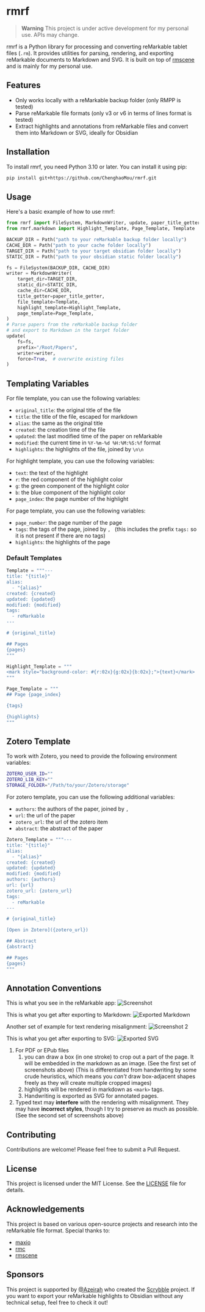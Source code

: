 # rmrf

> **Warning**
> This project is under active development for my personal use. APIs may change.

rmrf is a Python library for processing and converting reMarkable tablet files (`.rm`). It provides utilities for parsing, rendering, and exporting reMarkable documents to Markdown and SVG. It is built on top of [rmscene](https://github.com/ricklupton/rmscene) and is mainly for my personal use.

## Features

- Only works locally with a reMarkable backup folder (only RMPP is tested)
- Parse reMarkable file formats (only v3 or v6 in terms of lines format is tested)
- Extract highlights and annotations from reMarkable files and convert them into Markdown or SVG, ideally for Obsidian

## Installation

To install rmrf, you need Python 3.10 or later. You can install it using pip:

```bash
pip install git+https://github.com/ChenghaoMou/rmrf.git
```

## Usage

Here's a basic example of how to use rmrf:

```python
from rmrf import FileSystem, MarkdownWriter, update, paper_title_getter
from rmrf.markdown import Highlight_Template, Page_Template, Template

BACKUP_DIR = Path("path to your reMarkable backup folder locally")
CACHE_DIR = Path("path to your cache folder locally")
TARGET_DIR = Path("path to your target obsidian folder locally")
STATIC_DIR = Path("path to your obsidian static folder locally")

fs = FileSystem(BACKUP_DIR, CACHE_DIR)
writer = MarkdownWriter(
    target_dir=TARGET_DIR,
    static_dir=STATIC_DIR,
    cache_dir=CACHE_DIR,
    title_getter=paper_title_getter,
    file_template=Template,
    highlight_template=Highlight_Template,
    page_template=Page_Template,
)
# Parse papers from the reMarkable backup folder 
# and export to Markdown in the target folder
update(
    fs=fs,
    prefix="/Root/Papers",
    writer=writer,
    force=True,  # overwrite existing files
)
```

## Templating Variables

For file template, you can use the following variables:

- `original_title`: the original title of the file
- `title`: the title of the file, escaped for markdown
- `alias`: the same as the original title
- `created`: the creation time of the file
- `updated`: the last modified time of the paper on reMarkable
- `modified`: the current time in `%Y-%m-%d %H:%M:%S:%f` format
- `highlights`: the highlights of the file, joined by `\n\n`

For highlight template, you can use the following variables:

- `text`: the text of the highlight
- `r`: the red component of the highlight color
- `g`: the green component of the highlight color
- `b`: the blue component of the highlight color
- `page_index`: the page number of the highlight

For page template, you can use the following variables:

- `page_number`: the page number of the page
- `tags`: the tags of the page, joined by `, ` (this includes the prefix `tags:` so it is not present if there are no tags)
- `highlights`: the highlights of the page

### Default Templates

```python
Template = """---
title: "{title}"
alias:
  - "{alias}"
created: {created}
updated: {updated}
modified: {modified}
tags:
  - reMarkable
---

# {original_title}

## Pages
{pages}
"""

Highlight_Template = """
<mark style="background-color: #{r:02x}{g:02x}{b:02x};">{text}</mark>
"""

Page_Template = """
## Page {page_index}

{tags}

{highlights}
"""
```

## Zotero Template

To work with Zotero, you need to provide the following environment variables:

```bash
ZOTERO_USER_ID=""
ZOTERO_LIB_KEY=""
STORAGE_FOLDER="/Path/to/your/Zotero/storage"
```

For zotero template, you can use the following additional variables:

- `authors`: the authors of the paper, joined by `, `
- `url`: the url of the paper
- `zotero_url`: the url of the zotero item
- `abstract`: the abstract of the paper

```python
Zotero_Template = """---
title: "{title}"
alias:
  - "{alias}"
created: {created}
updated: {updated}
modified: {modified}
authors: {authors}
url: {url}
zotero_url: {zotero_url}
tags:
  - reMarkable
---

# {original_title}

[Open in Zotero]({zotero_url})

## Abstract
{abstract}

## Pages
{pages}
"""
```

## Annotation Conventions

This is what you see in the reMarkable app:
![Screenshot](./static/screenshot.png)

This is what you get after exporting to Markdown:
![Exported Markdown](./static/export.png)

Another set of example for text rendering misalignment:
![Screenshot 2](./static/screenshot2.png)

This is what you get after exporting to SVG:
![Exported SVG](./static/export2.png)

1. For PDF or EPub files
   1. you can draw a box (in one stroke) to crop out a part of the page. It will be embedded in the markdown as an image. (See the first set of screenshots above) (This is differentiated from handwriting by some crude heuristics, which means you *can't* draw box-adjacent shapes freely as they will create multiple cropped images)
   2. highlights will be rendered in markdown as `<mark>` tags.
   3. Handwriting is exported as SVG for annotated pages.
2. Typed text may **interfere** with the rendering with misalignment. They may have **incorrect styles**, though I try to preserve as much as possible. (See the second set of screenshots above)

## Contributing

Contributions are welcome! Please feel free to submit a Pull Request.

## License

This project is licensed under the MIT License. See the [LICENSE](LICENSE) file for details.

## Acknowledgements

This project is based on various open-source projects and research into the reMarkable file format. Special thanks to:

- [maxio](https://github.com/lschwetlick/maxio)
- [rmc](https://github.com/ricklupton/rmc)
- [rmscene](https://github.com/ricklupton/rmscene)

## Sponsors

This project is supported by [@Azeirah](https://github.com/Azeirah) who created the [Scrybble](https://scrybble.ink/) project. If you want to export your reMarkable highlights to Obsidian without any technical setup, feel free to check it out!

